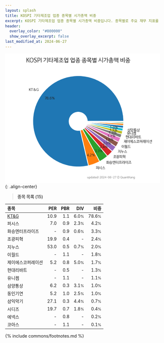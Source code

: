 ```yaml
---
layout: splash
title: KOSPI 기타제조업 업종 종목별 시가총액 비중
excerpt: KOSPI 기타제조업 업종 종목별 시가총액 비중입니다. 종목별로 주요 재무 지표를 함께 표시합니다.
header:
  overlay_color: "#800000"
  show_overlay_excerpt: false
last_modified_at: 2024-06-27
---
```



![KOSPI 기타제조업 업종 종목별 시가총액 비중](/stats/sector/images/kospi_업종_기타제조업_종목.png){: .align-center}


> **종목 목록 (15)**<a id="list"></a>

| **종목** | **PER** | **PBR** | **DIV** | **비중** |
| :------- | ------: | ------: | ------: | -------: |
| [KT&G](/033780/) | 10.9 | 1.1 | 6.0<small>%</small> | 78.6<small>%</small> |
| 퍼시스 | 7.0 | 0.9 | 2.3<small>%</small> | 4.2<small>%</small> |
| 화승엔터프라이즈 | - | 0.9 | 0.6<small>%</small> | 3.3<small>%</small> |
| 조광피혁 | 19.9 | 0.4 | - | 2.4<small>%</small> |
| 지누스 | 53.0 | 0.5 | 0.7<small>%</small> | 2.0<small>%</small> |
| 이월드 | - | 1.1 | - | 1.8<small>%</small> |
| 제이에스코퍼레이션 | 5.2 | 0.8 | 5.0<small>%</small> | 1.7<small>%</small> |
| 현대리바트 | - | 0.5 | - | 1.3<small>%</small> |
| 유니켐 | - | 1.1 | - | 1.1<small>%</small> |
| 삼양통상 | 6.2 | 0.3 | 3.1<small>%</small> | 1.0<small>%</small> |
| 동인기연 | 5.2 | 1.0 | 2.5<small>%</small> | 1.0<small>%</small> |
| 삼익악기 | 27.1 | 0.3 | 4.4<small>%</small> | 0.7<small>%</small> |
| 시디즈 | 19.7 | 0.7 | 1.8<small>%</small> | 0.4<small>%</small> |
| 에넥스 | - | 0.8 | - | 0.2<small>%</small> |
| 코아스 | - | 1.1 | - | 0.1<small>%</small> |

{% include commons/footnotes.md %}